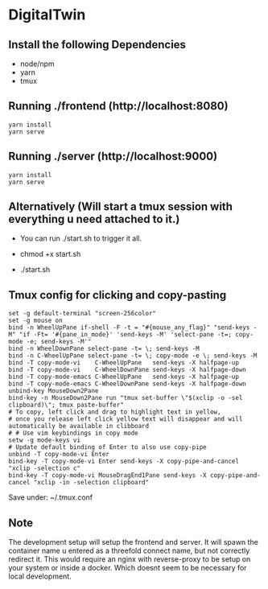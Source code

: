 # DigitalTwin

## Install the following Dependencies

-   node/npm
-   yarn
-   tmux

## Running ./frontend (http://localhost:8080)

```
yarn install
yarn serve
```

## Running ./server (http://localhost:9000)

```
yarn install
yarn serve
```

## Alternatively (Will start a tmux session with everything u need attached to it.)

-   You can run ./start.sh to trigger it all.

-   chmod +x start.sh
-   ./start.sh

## Tmux config for clicking and copy-pasting

```
set -g default-terminal "screen-256color"
set -g mouse on
bind -n WheelUpPane if-shell -F -t = "#{mouse_any_flag}" "send-keys -M" "if -Ft= '#{pane_in_mode}' 'send-keys -M' 'select-pane -t=; copy-mode -e; send-keys -M'"
bind -n WheelDownPane select-pane -t= \; send-keys -M
bind -n C-WheelUpPane select-pane -t= \; copy-mode -e \; send-keys -M
bind -T copy-mode-vi    C-WheelUpPane   send-keys -X halfpage-up
bind -T copy-mode-vi    C-WheelDownPane send-keys -X halfpage-down
bind -T copy-mode-emacs C-WheelUpPane   send-keys -X halfpage-up
bind -T copy-mode-emacs C-WheelDownPane send-keys -X halfpage-down
unbind-key MouseDown2Pane
bind-key -n MouseDown2Pane run "tmux set-buffer \"$(xclip -o -sel clipboard)\"; tmux paste-buffer"
# To copy, left click and drag to highlight text in yellow,
# once you release left click yellow text will disappear and will automatically be available in clibboard
# # Use vim keybindings in copy mode
setw -g mode-keys vi
# Update default binding of Enter to also use copy-pipe
unbind -T copy-mode-vi Enter
bind-key -T copy-mode-vi Enter send-keys -X copy-pipe-and-cancel "xclip -selection c"
bind-key -T copy-mode-vi MouseDragEnd1Pane send-keys -X copy-pipe-and-cancel "xclip -in -selection clipboard"
```

Save under: ~/.tmux.conf

## Note

The development setup will setup the frontend and server. It will spawn the container name u entered as a threefold connect name, but not correctly redirect it.
This would require an nginx with reverse-proxy to be setup on your system or inside a docker. Which doesnt seem to be necessary for local development.
